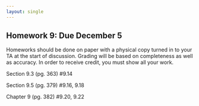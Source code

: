 ```yaml
---
layout: single
---
```


## Homework 9: Due December 5

Homeworks should be done on paper with a physical copy turned in to your TA at the start of discussion. Grading will be based on completeness as well as accuracy. In order to receive credit, you must show all your work.

Section 9.3 (pg. 363) #9.14

Section 9.5 (pg. 379) #9.16, 9.18

Chapter 9 (pg. 382) #9.20, 9.22
